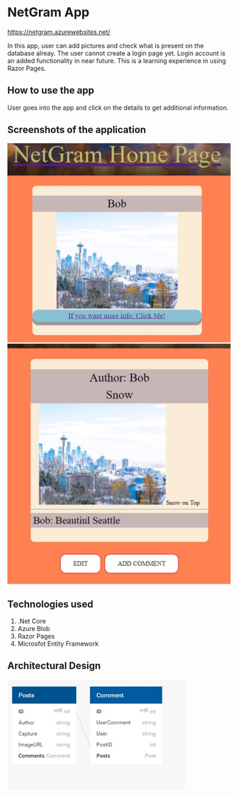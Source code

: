 # NetGram App
https://netgram.azurewebsites.net/

In this app, user can add pictures and check what is present on the database alreay. The user cannot create a login page yet. Login account is an added functionality in near future. 
This is a learning experience in using Razor Pages.

## How to use the app
User goes into the app and click on the details to get additional information. 

## Screenshots of the application 
![Home](/Assets/Home.jpg)
![Detail](/Assets/Details.jpg)

## Technologies used
1. .Net Core
2. Azure Blob
3. Razor Pages
4. Microsfot Entity Framework

## Architectural Design
![Detail](/Assets/Schema.jpg)
